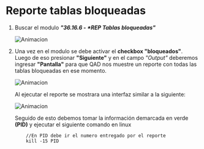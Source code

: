 # Reporte tablas bloqueadas

1. Buscar el modulo ___"36.16.6 - *REP Tablas bloqueadas"___

    ![Animacion](https://media.giphy.com/media/v1.Y2lkPTc5MGI3NjExY21pMnJxZjgyMGt5bjM3dXYxMm92cm80NmFhcTYxMDhjdjhtbTA5NSZlcD12MV9pbnRlcm5hbF9naWZfYnlfaWQmY3Q9Zw/LdP37FByURdELPU584/giphy.gif "Rep tablas bloqueadas")

2. Una vez en el modulo se debe activar el __checkbox "bloqueados"__.
   Luego de eso presionar __"Siguiente"__ y en el campo _"Output"_ deberemos ingresar __"Pantalla"__ para que QAD nos muestre un reporte con todas las tablas bloqueadas en ese momento.

    ![Animacion](https://media.giphy.com/media/v1.Y2lkPTc5MGI3NjExZjd0NXNnaDJnajUyc3RnMmQ2NGdkamlydTE4M2t0Zmwxc2twZTl6NiZlcD12MV9pbnRlcm5hbF9naWZfYnlfaWQmY3Q9Zw/rNJwebZw4MhYAchSqO/giphy.gif "interfazReporte")

    Al ejecutar el reporte se mostrara una interfaz similar a la siguiente:

    ![Animacion](https://media.giphy.com/media/v1.Y2lkPTc5MGI3NjExOHJnMDE3cjNlcmY5Y2V5aG94ZTEzYnVla3R4cWs3eHoxaGwzbm94YSZlcD12MV9pbnRlcm5hbF9naWZfYnlfaWQmY3Q9Zw/cbx2gwi4WHmQGHQc4M/giphy.gif "reporte")

    Seguido de esto debemos tomar la información demarcada en verde __(PID)__ y ejecutar el siguiente comando en linux

    ~~~
        //En PID debe ir el numero entregado por el reporte
        kill -15 PID 
    ~~~ 
    
    
